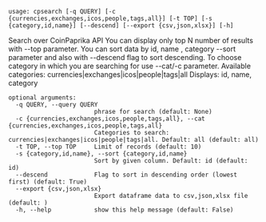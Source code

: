 ```
usage: cpsearch [-q QUERY] [-c {currencies,exchanges,icos,people,tags,all}] [-t TOP] [-s {category,id,name}] [--descend] [--export {csv,json,xlsx}] [-h]
```

Search over CoinPaprika API You can display only top N number of results with --top parameter. You can sort data by id, name , category --sort
parameter and also with --descend flag to sort descending. To choose category in which you are searching for use --cat/-c parameter. Available
categories: currencies|exchanges|icos|people|tags|all Displays: id, name, category

```
optional arguments:
  -q QUERY, --query QUERY
                        phrase for search (default: None)
  -c {currencies,exchanges,icos,people,tags,all}, --cat {currencies,exchanges,icos,people,tags,all}
                        Categories to search: currencies|exchanges|icos|people|tags|all. Default: all (default: all)
  -t TOP, --top TOP     Limit of records (default: 10)
  -s {category,id,name}, --sort {category,id,name}
                        Sort by given column. Default: id (default: id)
  --descend             Flag to sort in descending order (lowest first) (default: True)
  --export {csv,json,xlsx}
                        Export dataframe data to csv,json,xlsx file (default: )
  -h, --help            show this help message (default: False)
```
